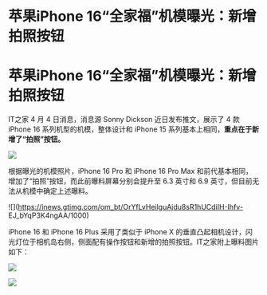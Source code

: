 # 苹果iPhone 16“全家福”机模曝光：新增拍照按钮

# 苹果iPhone 16“全家福”机模曝光：新增拍照按钮

IT之家 4 月 4 日消息，消息源 Sonny Dickson 近日发布推文，展示了 4 款 iPhone 16 系列机型的机模，整体设计和 iPhone
15 系列基本上相同，**重点在于新增了“拍照”按钮。**

![](https://inews.gtimg.com/om_bt/OKaJFqYishc9pHGk-3rsDbo2PVbgcMuwBhxSvkpsx0Dn8AA/1000)

根据曝光的机模照片，iPhone 16 Pro 和 iPhone 16 Pro Max 和前代基本相同，增加了“拍照”按钮，而此前曝料屏幕分别会提升至
6.3 英寸和 6.9 英寸，但目前无法从机模中确定上述曝料。

![](https://inews.gtimg.com/om_bt/OrYfLvHeilguAjdu8sR1hUCdiIH-Ihfv-
EJ_bYqP3K4ngAA/1000)

iPhone 16 和 iPhone 16 Plus 采用了类似于 iPhone X
的垂直凸起相机设计，闪光灯位于相机岛右侧，侧面配有操作按钮和新增的拍照按钮。IT之家附上曝料图片如下：

![](https://inews.gtimg.com/om_bt/O6F5yvRU_6Q2u1dR86wXMQjg0xv0fM110oO0ZS8pgv7FMAA/1000)

![](https://inews.gtimg.com/om_bt/ORLIk9CRsqrqP9qAV1_r5_UYd9MZNpwoavc0U59c0IPoQAA/1000)

